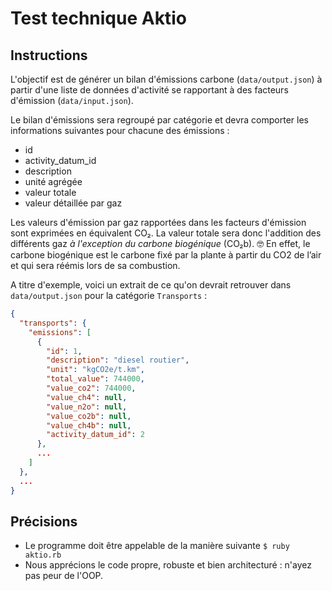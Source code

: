 # Test technique Aktio

## Instructions

L'objectif est de générer un bilan d'émissions carbone (`data/output.json`) à partir d'une liste de données d'activité se rapportant à des facteurs d'émission (`data/input.json`).

Le bilan d'émissions sera regroupé par catégorie et devra comporter les informations suivantes pour chacune des émissions :

- id
- activity_datum_id
- description
- unité agrégée
- valeur totale
- valeur détaillée par gaz

Les valeurs d'émission par gaz rapportées dans les facteurs d'émission sont exprimées en équivalent CO₂. La valeur totale sera donc l'addition des différents gaz *à l'exception du carbone biogénique* (CO₂b). 🤓 En effet, le carbone biogénique est le carbone fixé par la plante à partir du CO2 de l’air et qui sera réémis lors de sa combustion.

A titre d'exemple, voici un extrait de ce qu'on devrait retrouver dans `data/output.json` pour la catégorie `Transports` :

```json
{
  "transports": {
    "emissions": [
      {
        "id": 1,
        "description": "diesel routier",
        "unit": "kgCO2e/t.km",
        "total_value": 744000,
        "value_co2": 744000,
        "value_ch4": null,
        "value_n2o": null,
        "value_co2b": null,
        "value_ch4b": null,
        "activity_datum_id": 2
      },
      ...
    ]
  },
  ...
}
```

## Précisions

- Le programme doit être appelable de la manière suivante `$ ruby aktio.rb`
- Nous apprécions le code propre, robuste et bien architecturé : n'ayez pas peur de l'OOP.







